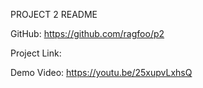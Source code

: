 PROJECT 2 README

GitHub:
https://github.com/ragfoo/p2

Project Link:

Demo Video:
https://youtu.be/25xupvLxhsQ 